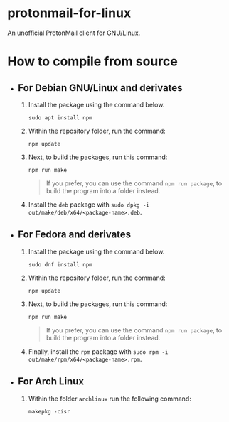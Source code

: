 # protonmail-for-linux
An unofficial ProtonMail client for GNU/Linux.

# How to compile from source
- ## For Debian GNU/Linux and derivates
    1. Install the package using the command below.  
        ```
        sudo apt install npm
        ```

    2. Within the repository folder, run the command:
        ```
        npm update
        ```

    3.  Next, to build the packages, run this command:
        ```
        npm run make
        ```
        > If you prefer, you can use the command `npm run package`, to build the program into a folder instead.

    4. Install the `deb` package with `sudo dpkg -i out/make/deb/x64/<package-name>.deb`.

- ## For Fedora and derivates
    1. Install the package using the command below.  
        ```
        sudo dnf install npm
        ```

    2. Within the repository folder, run the command:
        ```
        npm update
        ```

    3.  Next, to build the packages, run this command:
        ```
        npm run make
        ```
        > If you prefer, you can use the command `npm run package`, to build the program into a folder instead.

    4. Finally, install the `rpm` package with `sudo rpm -i out/make/rpm/x64/<package-name>.rpm`.

- ## For Arch Linux
    1. Within the folder `archlinux` run the following command:
        ```
        makepkg -cisr
        ```
